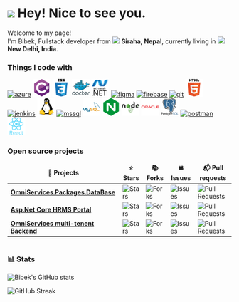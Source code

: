<h1><img src="https://emojis.slackmojis.com/emojis/images/1531849430/4246/blob-sunglasses.gif?1531849430" width="30"/> Hey! Nice to see you.</h1>

<p>Welcome to my page! </br> I'm Bibek, Fullstack developer from <img src="https://cdn-icons-png.flaticon.com/512/14009/14009867.png" width="13"/> <b>Siraha, Nepal</b>, currently living in <img src="https://cdn-icons-png.flaticon.com/512/206/206606.png" width="13"/> <b>New Delhi, India</b>. </p>

<h3>Things I code with</h3>

<p align="left"> <a href="https://azure.microsoft.com/en-in/" target="_blank" rel="noreferrer"> <img src="https://www.vectorlogo.zone/logos/microsoft_azure/microsoft_azure-icon.svg" alt="azure" width="40" height="40"/></a>
<a href="https://www.w3schools.com/cs/" target="_blank" rel="noreferrer"> <img src="https://raw.githubusercontent.com/devicons/devicon/master/icons/csharp/csharp-original.svg" alt="csharp" width="40" height="40"/></a>
<a href="https://www.w3schools.com/css/" target="_blank" rel="noreferrer"> <img src="https://raw.githubusercontent.com/devicons/devicon/master/icons/css3/css3-original-wordmark.svg" alt="css3" width="40" height="40"/></a>
<a href="https://www.docker.com/" target="_blank" rel="noreferrer"> <img src="https://raw.githubusercontent.com/devicons/devicon/master/icons/docker/docker-original-wordmark.svg" alt="docker" width="40" height="40"/></a>
<a href="https://dotnet.microsoft.com/" target="_blank" rel="noreferrer"> <img src="https://raw.githubusercontent.com/devicons/devicon/master/icons/dot-net/dot-net-original-wordmark.svg" alt="dotnet" width="40" height="40"/></a>
<a href="https://www.figma.com/" target="_blank" rel="noreferrer"> <img src="https://www.vectorlogo.zone/logos/figma/figma-icon.svg" alt="figma" width="40" height="40"/></a>
<a href="https://firebase.google.com/" target="_blank" rel="noreferrer"> <img src="https://www.vectorlogo.zone/logos/firebase/firebase-icon.svg" alt="firebase" width="40" height="40"/></a>
<a href="https://git-scm.com/" target="_blank" rel="noreferrer"> <img src="https://www.vectorlogo.zone/logos/git-scm/git-scm-icon.svg" alt="git" width="40" height="40"/></a>
<a href="https://www.w3.org/html/" target="_blank" rel="noreferrer"> <img src="https://raw.githubusercontent.com/devicons/devicon/master/icons/html5/html5-original-wordmark.svg" alt="html5" width="40" height="40"/></a>
<a href="https://www.jenkins.io" target="_blank" rel="noreferrer"> <img src="https://www.vectorlogo.zone/logos/jenkins/jenkins-icon.svg" alt="jenkins" width="40" height="40"/></a>
<a href="https://www.linux.org/" target="_blank" rel="noreferrer"> <img src="https://raw.githubusercontent.com/devicons/devicon/master/icons/linux/linux-original.svg" alt="linux" width="40" height="40"/></a>
<a href="https://www.microsoft.com/en-us/sql-server" target="_blank" rel="noreferrer"> <img src="https://www.svgrepo.com/show/303229/microsoft-sql-server-logo.svg" alt="mssql" width="40" height="40"/></a>
<a href="https://www.mysql.com/" target="_blank" rel="noreferrer"> <img src="https://raw.githubusercontent.com/devicons/devicon/master/icons/mysql/mysql-original-wordmark.svg" alt="mysql" width="40" height="40"/></a>
<a href="https://www.nginx.com" target="_blank" rel="noreferrer"> <img src="https://raw.githubusercontent.com/devicons/devicon/master/icons/nginx/nginx-original.svg" alt="nginx" width="40" height="40"/></a>
<a href="https://nodejs.org" target="_blank" rel="noreferrer"> <img src="https://raw.githubusercontent.com/devicons/devicon/master/icons/nodejs/nodejs-original-wordmark.svg" alt="nodejs" width="40" height="40"/></a>
<a href="https://www.oracle.com/" target="_blank" rel="noreferrer"> <img src="https://raw.githubusercontent.com/devicons/devicon/master/icons/oracle/oracle-original.svg" alt="oracle" width="40" height="40"/></a>
<a href="https://www.postgresql.org" target="_blank" rel="noreferrer"> <img src="https://raw.githubusercontent.com/devicons/devicon/master/icons/postgresql/postgresql-original-wordmark.svg" alt="postgresql" width="40" height="40"/></a>
<a href="https://postman.com" target="_blank" rel="noreferrer"> <img src="https://www.vectorlogo.zone/logos/getpostman/getpostman-icon.svg" alt="postman" width="40" height="40"/></a>
<a href="https://reactjs.org/" target="_blank" rel="noreferrer"> <img src="https://raw.githubusercontent.com/devicons/devicon/master/icons/react/react-original-wordmark.svg" alt="react" width="40" height="40"/> </a>
</p>


<h3>Open source projects</h3>
<table>
  <thead align="center">
    <tr border: none;>
      <td><b>🎁 Projects</b></td>
      <td><b>⭐ Stars</b></td>
      <td><b>📚 Forks</b></td>
      <td><b>🛎 Issues</b></td>
      <td><b>📬 Pull requests</b></td>
    </tr>
  </thead>
  <tbody>
    <tr>
      <td><a href="https://github.com/erbibeksah/OmniSql"><b>OmniServices.Packages.DataBase</b></a></td>
      <td><img alt="Stars" src="https://img.shields.io/github/stars/erbibeksah/OmniSql?style=flat-square&labelColor=343b41"/></td>
      <td><img alt="Forks" src="https://img.shields.io/github/forks/erbibeksah/OmniSql?style=flat-square&labelColor=343b41"/></td>
      <td><img alt="Issues" src="https://img.shields.io/github/issues/erbibeksah/OmniSql?style=flat-square&labelColor=343b41"/></td>
      <td><img alt="Pull Requests" src="https://img.shields.io/github/issues-pr/erbibeksah/OmniSql?style=flat-square&labelColor=343b41"/></td>
    </tr>
	  <tr>
      <td><a href="https://github.com/ansospace/hrms"><b>Asp.Net Core HRMS Portal</b></a></td>
      <td><img alt="Stars" src="https://img.shields.io/github/stars/ansospace/hrms?style=flat-square&labelColor=343b41"/></td>
      <td><img alt="Forks" src="https://img.shields.io/github/forks/ansospace/hrms?style=flat-square&labelColor=343b41"/></td>
      <td><img alt="Issues" src="https://img.shields.io/github/issues/ansospace/hrms?style=flat-square&labelColor=343b41"/></td>
      <td><img alt="Pull Requests" src="https://img.shields.io/github/issues-pr/tansospace/hrms?style=flat-square&labelColor=343b41"/></td>
    </tr>
    <tr>
      <td><a href="https://github.com/erbibeksah/OmniServices"><b>OmniServices multi-tenent Backend</b></a></td>
      <td><img alt="Stars" src="https://img.shields.io/github/stars/erbibeksah/OmniServices?style=flat-square&labelColor=343b41"/></td>
      <td><img alt="Forks" src="https://img.shields.io/github/forks/erbibeksah/OmniServices?style=flat-square&labelColor=343b41"/></td>
      <td><img alt="Issues" src="https://img.shields.io/github/issues/erbibeksah/OmniServices?style=flat-square&labelColor=343b41"/></td>
      <td><img alt="Pull Requests" src="https://img.shields.io/github/issues-pr/erbibeksah/OmniServices?style=flat-square&labelColor=343b41"/></td>
    </tr>
  </tbody>
</table>


#

### 📊 Stats

![Bibek's GitHub stats](https://github-readme-stats.vercel.app/api?username=erbibeksah&show_icons=true&theme=gruvbox)

![GitHub Streak](https://streak-stats.demolab.com?user=erbibeksah&theme=gruvbox&border_radius=4.5)

#
